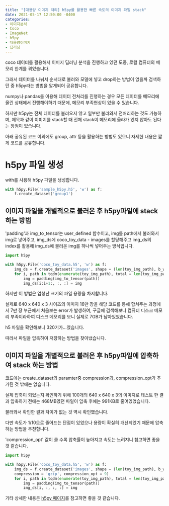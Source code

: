 ```yaml
---
title: "[대용량 이미지 처리] h5py를 활용한 빠른 속도의 이미지 파일 stack"
date: 2021-05-17 12:50:00 -0400
categories: 
- 이미지분석
- Coco
- ImageNet
- h5py
- 대용량이미지
- 딥러닝
---
```


coco 데이터를 활용해서 이미지 딥러닝 분석을 진행하고 있던 도중, 로컬 컴퓨터의 메모리 한계를 겪었습니다.

그래서 데이터를 나눠서 순서대로 불러와 모델에 넣고 drop하는 방법이 없을까 검색하던 중 h5py라는 방법을 알게되어 공유합니다.

numpy나 pandas를 이용해 데이터 전처리를 진행하는 경우 모든 데이터를 메모리에 올린 상태에서 진행해야하기 때문에, 메모리 부족현상이 있을 수 있습니다.

하지만 h5py는 전체 데이터를 불러오지 않고 일부만 불러와서 전처리하는 것도 가능하며, 제목과 같이 이미지를 stack할 때 전체 stack이 메모리에 올라가 있지 않아도 된다는 장점이 있습니다.

아래 공유된 코드 이외에도 group, attr 등을 활용하는 방법도 있으니 자세한 내용은 짧게 코드를 공유합니다.

# h5py 파일 생성

with를 사용해 h5py 파일을 생성합니다.

```python
with h5py.File('sample_h5py.h5', 'w') as f:
    f.create_dataset('group1')
```

## 이미지 파일을 개별적으로 불러온 후 h5py파일에 stack 하는 방법

'padding'과 img_to_tensor는 user_defined 함수이고, img를 path에서 불러와서 img로 넣어주고, img_ds에 coco_toy_data - images를 할당해주고 img_ds의 index를 활용해 img_ds에 불러온 img를 하나씩 넣어주는 방식입니다.

```python
import h5py

with h5py.File('coco_toy_data.h5', 'w') as f:
    img_ds = f.create_dataset('images', shape = (len(toy_img_path), b_w, b_h, 3), dtype = int)
    for i, path in tqdm(enumerate(toy_img_path), total = len(toy_img_path)):
        img = padding(img_to_tensor(path))
        img_ds[i:i+1:, :, :] = img
```

하지만 이 방법은 엄청난 크기의 파일 용량을 차지합니다.

실제로 640 x 640 x 3 사이즈의 이미지 16만 장을 해당 코드를 통해 합쳐주는 과정에서 7만 장 부근에서 처음보는 error가 발생하여, 구글에 검색해보니 컴퓨터 디스크 메모리 부족이라하여 디스크 메모리를 보니 실제로 7GB가 남아있었습니다.

h5 파일을 확인해보니 320기가...였습니다.

따라서 파일을 압축하여 저장하는 방법을 찾아냈습니다.

## 이미지 파일을 개별적으로 불러온 후 h5py파일에 압축하여 stack 하는 방법

코드에는 create_dataset의 paramter중 compression과, compression_opt가 추가된 것 밖에는 없습니다.

실제 압축이 되었는지 확인하기 위해 100개의 640 x 640 x 3의 이미지로 테스트 한 결과 압축하기 전에는 468MB였던 파일이 압축 후에는 991KB로 줄어있었습니다.

불러와서 확인한 결과 차이가 없는 것 역시 확인했습니다.

다만 속도가 1/10으로 줄어드는 단점이 있었으나 용량이 확실히 개선되었기 때문에 압축하는 방법을 추천합니다.

'compression_opt' 값이 클 수록 압축률이 높아지고 속도는 느려지니 참고하면 좋을 것 같습니다.

```python
import h5py

with h5py.File('coco_toy_data.h5', 'w') as f:
    img_ds = f.create_dataset('images', shape = (len(toy_img_path), b_w, b_h, 3), dtype = int,
    compression = 'gzip', compression_opt = 9)
    for i, path in tqdm(enumerate(toy_img_path), total = len(toy_img_path)):
        img = padding(img_to_tensor(path))
        img_ds[i, :, :, :] = img
```



기타 상세한 내용은 [h5py 페이지](https://www.h5py.org/)를 참고하면 좋을 것 같습니다.
